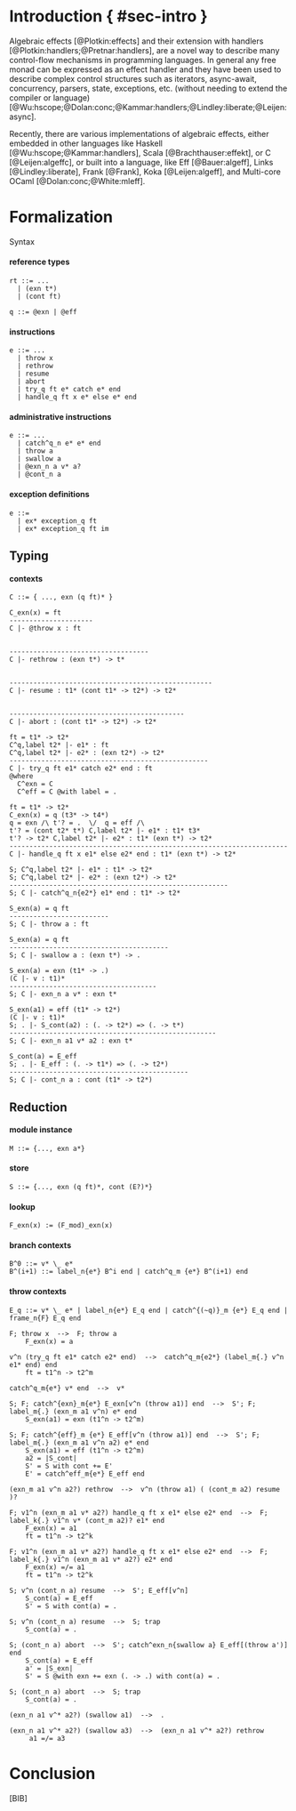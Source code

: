 <!--meta
[INCLUDE=style/acmart]

Title       : Algebraic Effect Handlers for WASM
Author      : Andreas Rossberg et al.
Affiliation : Dfinity
Email       : andreas@dfinity.com
TechReport  : True

Bibliography: wasm-effect.bib
Csl Style   : madoko-numeric
Cite Style  : numeric

[INCLUDE=wasm-style]
[INCLUDE=paper-style]
[INCLUDE=html-style]
[INCLUDE=latex-style]

~ HtmlOnly
[TITLE]
~

~ Abstract
Algebraic effect handlers are a powerful abstraction mechanism 
that can express many complex control-flow mechanisms. 
~

~ TexOnly
[TITLE]
~

~ Updates
v1, 2018-04-03: Initial version.
~
-->

# Introduction     { #sec-intro }

Algebraic effects [@Plotkin:effects] and their extension with
handlers [@Plotkin:handlers;@Pretnar:handlers], are a novel way to
describe many control-flow mechanisms in programming languages. In
general any free monad can be expressed as an effect handler and they
have been used to describe complex control structures such as iterators,
async-await, concurrency, parsers, state, exceptions, etc. (without
needing to extend the compiler or
language) [@Wu:hscope;@Dolan:conc;@Kammar:handlers;@Lindley:liberate;@Leijen:async].

Recently, there are various implementations of algebraic effects, either
embedded in other languages like Haskell [@Wu:hscope;@Kammar:handlers],
Scala [@Brachthauser:effekt], or C [@Leijen:algeffc], or built into a language, like
Eff [@Bauer:algeff], Links [@Lindley:liberate], Frank [@Frank],
Koka [@Leijen:algeff], and Multi-core OCaml [@Dolan:conc;@White:mleff].

# Formalization


Syntax

#### reference types

````
rt ::= ...
  | (exn t*)
  | (cont ft) 

q ::= @exn | @eff
````

#### instructions
````
e ::= ...
  | throw x
  | rethrow
  | resume
  | abort
  | try_q ft e* catch e* end
  | handle_q ft x e* else e* end
````

#### administrative instructions
````
e ::= ...
  | catch^q_n e* e* end
  | throw a
  | swallow a
  | @exn_n a v* a?
  | @cont_n a
````

#### exception definitions
````
e ::=
  | ex* exception_q ft
  | ex* exception_q ft im
````

## Typing

#### contexts
````
C ::= { ..., exn (q ft)* }
````

`````
C_exn(x) = ft
---------------------
C |- @throw x : ft
`````

`````

-----------------------------------
C |- rethrow : (exn t*) -> t*
`````

`````

---------------------------------------------------
C |- resume : t1* (cont t1* -> t2*) -> t2*
`````

`````

--------------------------------------------
C |- abort : (cont t1* -> t2*) -> t2*
`````

`````
ft = t1* -> t2*
C^q,label t2* |- e1* : ft
C^q,label t2* |- e2* : (exn t2*) -> t2*
--------------------------------------------------
C |- try_q ft e1* catch e2* end : ft
@where
  C^exn = C
  C^eff = C @with label = .
`````

`````
ft = t1* -> t2*
C_exn(x) = q (t3* -> t4*)
q = exn /\ t'? = .  \/  q = eff /\ 
t'? = (cont t2* t*) C,label t2* |- e1* : t1* t3* 
t'? -> t2* C,label t2* |- e2* : t1* (exn t*) -> t2*
----------------------------------------------------------------------
C |- handle_q ft x e1* else e2* end : t1* (exn t*) -> t2*
`````

`````
S; C^q,label t2* |- e1* : t1* -> t2*
S; C^q,label t2* |- e2* : (exn t2*) -> t2*
-------------------------------------------------------
S; C |- catch^q_n{e2*} e1* end : t1* -> t2*
`````

`````
S_exn(a) = q ft
-------------------------
S; C |- throw a : ft
`````

`````
S_exn(a) = q ft
----------------------------------------
S; C |- swallow a : (exn t*) -> .
`````

`````
S_exn(a) = exn (t1* -> .)
(C |- v : t1)*
-------------------------------------
S; C |- exn_n a v* : exn t*
`````

`````
S_exn(a1) = eff (t1* -> t2*)
(C |- v : t1)*
S; . |- S_cont(a2) : (. -> t2*) => (. -> t*)
----------------------------------------------------
S; C |- exn_n a1 v* a2 : exn t*
`````

`````
S_cont(a) = E_eff
S; . |- E_eff : (. -> t1*) => (. -> t2*)
---------------------------------------------
S; C |- cont_n a : cont (t1* -> t2*)
`````

## Reduction

#### module instance

````
M ::= {..., exn a*}
````

#### store
````
S ::= {..., exn (q ft)*, cont (E?)*}
````

#### lookup
````
F_exn(x) := (F_mod)_exn(x)
````

#### branch contexts

````
B^0 ::= v* \_ e*
B^(i+1) ::= label_n{e*} B^i end | catch^q_m {e*} B^(i+1) end
````

#### throw contexts
````
E_q ::= v* \_ e* | label_n{e*} E_q end | catch^{(~q)}_m {e*} E_q end | frame_n{F} E_q end
````

````
F; throw x  -->  F; throw a
    F_exn(x) = a
````

````
v^n (try_q ft e1* catch e2* end)  -->  catch^q_m{e2*} (label_m{.} v^n e1* end) end
    ft = t1^n -> t2^m
````

````
catch^q_m{e*} v* end  -->  v*
````

````
S; F; catch^{exn}_m{e*} E_exn[v^n (throw a1)] end  -->  S'; F; label_m{.} (exn_m a1 v^n) e* end
    S_exn(a1) = exn (t1^n -> t2^m)
````

````
S; F; catch^{eff}_m {e*} E_eff[v^n (throw a1)] end  -->  S'; F; label_m{.} (exn_m a1 v^n a2) e* end
    S_exn(a1) = eff (t1^n -> t2^m)
    a2 = |S_cont|
    S' = S with cont += E'
    E' = catch^eff_m{e*} E_eff end
````

````
(exn_m a1 v^n a2?) rethrow  -->  v^n (throw a1) ( (cont_m a2) resume )?
````

````
F; v1^n (exn_m a1 v* a2?) handle_q ft x e1* else e2* end  -->  F; label_k{.} v1^n v* (cont_m a2)? e1* end
    F_exn(x) = a1
    ft = t1^n -> t2^k
````

````
F; v1^n (exn_m a1 v* a2?) handle_q ft x e1* else e2* end  -->  F; label_k{.} v1^n (exn_m a1 v* a2?) e2* end
    F_exn(x) =/= a1
    ft = t1^n -> t2^k
````

````
S; v^n (cont_n a) resume  -->  S'; E_eff[v^n]
    S_cont(a) = E_eff
    S' = S with cont(a) = .
````

````
S; v^n (cont_n a) resume  -->  S; trap
    S_cont(a) = .
````

````
S; (cont_n a) abort  -->  S'; catch^exn_n{swallow a} E_eff[(throw a')] end
    S_cont(a) = E_eff
    a' = |S_exn|
    S' = S @with exn += exn (. -> .) with cont(a) = .
````

````
S; (cont_n a) abort  -->  S; trap
    S_cont(a) = .
````

````
(exn_n a1 v^* a2?) (swallow a1)  -->  .
````

````
(exn_n a1 v^* a2?) (swallow a3)  -->  (exn_n a1 v^* a2?) rethrow
     a1 =/= a3
````


# Conclusion
    
    
[BIB]
